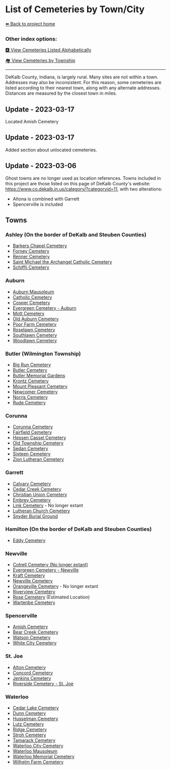 # List of Cemeteries by Town/City


[:arrow_left: Back to project home](https://github.com/FyoAtEPL/DeKalbCemeteries "Back to project home")

### Other index options:
[:a: View Cemeteries Listed Alphabetically](https://github.com/FyoAtEPL/DeKalbCemeteries/blob/main/cemeteriesAlphabetical.md "View Cemeteries Listed Alphabetcially")

[:houses: View Cemeteries by Township](https://github.com/FyoAtEPL/DeKalbCemeteries/blob/main/cemeteriesTownship.md "View Cemeteries by Township")

---

DeKalb County, Indiana, is largely rural. Many sites are not within a town. Addresses may also be inconsistent. For this reason, some cemeteries are listed according to their nearest town, along with any alternate addresses. Distances are measured by the closest town in miles. 
## Update - 2023-03-17
Located Amish Cemetery

## Update - 2023-03-17
Added section about unlocated cemeteries.

## Update - 2023-03-06
Ghost towns are no longer used as location references. Towns included in this project are those listed on this page of DeKalb County's website: https://www.co.dekalb.in.us/category/?categoryid=11, with two alterations:
  - Altona is combined with Garrett
  - Spencerville is included

## Towns

### Ashley (On the border of DeKalb and Steuben Counties)
- [Barkers Chapel Cemetery](https://github.com/FyoAtEPL/DeKalbCemeteries/blob/main/cemeteryFiles/BarkersChapel.md "Barkers Chapel Cemetery")
- [Forney Cemetery](https://github.com/FyoAtEPL/DeKalbCemeteries/blob/main/cemeteryFiles/Forney.md "Forney Cemetery")
- [Renner Cemetery](https://github.com/FyoAtEPL/DeKalbCemeteries/blob/main/cemeteryFiles/Renner.md "Renner Cemetery")
- [Saint Michael the Archangel Catholic Cemetery](https://github.com/FyoAtEPL/DeKalbCemeteries/blob/main/cemeteryFiles/SaintMichael.md "Saint Michael the Archangel Catholic Cemetery")
- [Schiffli Cemetery](https://github.com/FyoAtEPL/DeKalbCemeteries/blob/main/cemeteryFiles/Schiffli.md "Schiffli Cemetery")

### Auburn
- [Auburn Mausoleum](https://github.com/FyoAtEPL/DeKalbCemeteries/blob/main/cemeteryFiles/AuburnMausoleum.md "Auburn Mausoleum")
- [Catholic Cemetery](https://github.com/FyoAtEPL/DeKalbCemeteries/blob/main/cemeteryFiles/CatholicCemetery.md "Catholic Cemetery")
- [Cosper Cemetery](https://github.com/FyoAtEPL/DeKalbCemeteries/blob/main/cemeteryFiles/CosperCemetery.md "Cosper Cemetery")
- [Evergreen Cemetery - Auburn](https://github.com/FyoAtEPL/DeKalbCemeteries/blob/main/cemeteryFiles/EvergreenAuburn.md "Evergreen Cemetery - Auburn")
- [Mott Cemetery](https://github.com/FyoAtEPL/DeKalbCemeteries/blob/main/cemeteryFiles/Mott.md "Mott Cemetery")
- [Old Auburn Cemetery](https://github.com/FyoAtEPL/DeKalbCemeteries/blob/main/cemeteryFiles/OldAuburn.md "Old Auburn Cemetery")
- [Poor Farm Cemetery](https://github.com/FyoAtEPL/DeKalbCemeteries/blob/main/cemeteryFiles/PoorFarmCemetery.md "Poor Farm Cemetery")
- [Roselawn Cemetery](https://github.com/FyoAtEPL/DeKalbCemeteries/blob/main/cemeteryFiles/Roselawn.md "Roselawn Cemetery")
- [Southlawn Cemetery](https://github.com/FyoAtEPL/DeKalbCemeteries/blob/main/cemeteryFiles/Southlawn.md "Southlawn Cemetery")
- [Woodlawn Cemetery](https://github.com/FyoAtEPL/DeKalbCemeteries/blob/main/cemeteryFiles/Woodlawn.md "Woodlawn Cemetery")

### Butler (Wilmington Township)
- [Big Run Cemetery](https://github.com/FyoAtEPL/DeKalbCemeteries/blob/main/cemeteryFiles/BigRun.md "Big Run Cemetery")
- [Butler Cemetery](https://github.com/FyoAtEPL/DeKalbCemeteries/blob/main/cemeteryFiles/Butler.md "Butler Cemetery")
- [Butler Memorial Gardens](https://github.com/FyoAtEPL/DeKalbCemeteries/blob/main/cemeteryFiles/ButlerMemorialGardens.md "Butler Memorial Gardens")
- [Krontz Cemetery](https://github.com/FyoAtEPL/DeKalbCemeteries/blob/main/cemeteryFiles/Krontz.md "Krontz Cemetery")
- [Mount Pleasant Cemetery](https://github.com/FyoAtEPL/DeKalbCemeteries/blob/main/cemeteryFiles/MountPleasant.md "Mount Pleasant Cemetery")
- [Newcomer Cemetery](https://github.com/FyoAtEPL/DeKalbCemeteries/blob/main/cemeteryFiles/Newcomer.md "Newcomer Cemetery")
- [Norris Cemetery](https://github.com/FyoAtEPL/DeKalbCemeteries/blob/main/cemeteryFiles/Norris.md "Norris Cemetery")
- [Rude Cemetery](https://github.com/FyoAtEPL/DeKalbCemeteries/blob/main/cemeteryFiles/Rude.md "Rude Cemetery")

### Corunna
- [Corunna Cemetery](https://github.com/FyoAtEPL/DeKalbCemeteries/blob/main/cemeteryFiles/CorunnaCemetery.md "Corunna Cemetery")
- [Fairfield Cemetery](https://github.com/FyoAtEPL/DeKalbCemeteries/blob/main/cemeteryFiles/Fairfield.md "Fairfield Cemetery")
- [Hessen Cassel Cemetery](https://github.com/FyoAtEPL/DeKalbCemeteries/blob/main/cemeteryFiles/HessenCassel.md "Hessen Cassel Cemetery")
- [Old Township Cemetery](https://github.com/FyoAtEPL/DeKalbCemeteries/blob/main/cemeteryFiles/OldTownship.md "Old Township Cemetery")
- [Sedan Cemetery](https://github.com/FyoAtEPL/DeKalbCemeteries/blob/main/cemeteryFiles/Sedan.md "Sedan Cemetery")
- [Sixteen Cemetery](https://github.com/FyoAtEPL/DeKalbCemeteries/blob/main/cemeteryFiles/Sixteen.md "Sixteen Cemetery")
- [Zion Lutheran Cemetery](https://github.com/FyoAtEPL/DeKalbCemeteries/blob/main/cemeteryFiles/ZionLutheran.md "Zion Lutheran Cemetery")

### Garrett
- [Calvary Cemetery](https://github.com/FyoAtEPL/DeKalbCemeteries/blob/main/cemeteryFiles/CalvaryCemetery.md "Calvary Cemetery")
- [Cedar Creek Cemetery](https://github.com/FyoAtEPL/DeKalbCemeteries/blob/main/cemeteryFiles/CedarCreekCemetery.md "Cedar Creek Cemetery")
- [Christian Union Cemetery](https://github.com/FyoAtEPL/DeKalbCemeteries/blob/main/cemeteryFiles/ChristianUnionCemetery.md "Christian Union Cemetery")
- [Embrey Cemetery](https://github.com/FyoAtEPL/DeKalbCemeteries/blob/main/cemeteryFiles/EmbreyCemetery.md "Embrey Cemetery")
- [Link Cemetery](https://github.com/FyoAtEPL/DeKalbCemeteries/blob/main/cemeteryFiles/Link.md "Link Cemetery") - No longer extant
- [Lutheran Church Cemetery](https://github.com/FyoAtEPL/DeKalbCemeteries/blob/main/cemeteryFiles/LutheranChurchCemetery.md "Lutheran Church Cemetery")
- [Snyder Burial Ground](https://github.com/FyoAtEPL/DeKalbCemeteries/blob/main/cemeteryFiles/Snyder.md "Snyder Burial Ground")

### Hamilton (On the border of DeKalb and Steuben Counties)
- [Eddy Cemetery](https://github.com/FyoAtEPL/DeKalbCemeteries/blob/main/cemeteryFiles/EddyCemetery.md "Eddy Cemetery")

### Newville
- [Cotrell Cemetery (No longer extant)](https://github.com/FyoAtEPL/DeKalbCemeteries/blob/main/cemeteryFiles/CotrellCemetery.md "Cotrell Cemetery")
- [Evergreen Cemetery - Newville](https://github.com/FyoAtEPL/DeKalbCemeteries/blob/main/cemeteryFiles/EvergreenNewville.md "Evergreen Cemetery - Newville")
- [Kraft Cemetery](https://github.com/FyoAtEPL/DeKalbCemeteries/blob/main/cemeteryFiles/Kraft.md "Kraft Cemetery")
- [Newville Cemetery](https://github.com/FyoAtEPL/DeKalbCemeteries/blob/main/cemeteryFiles/NewvilleBuryingGrounds.md "Newville Cemetery")
- [Orangeville Cemetery](https://github.com/FyoAtEPL/DeKalbCemeteries/blob/main/cemeteryFiles/Orangeville.md "Orangeville Cemetery") - No longer extant
- [Riverview Cemetery](https://github.com/FyoAtEPL/DeKalbCemeteries/blob/main/cemeteryFiles/Riverview.md "Riverview Cemetery")
- [Rose Cemetery](https://github.com/FyoAtEPL/DeKalbCemeteries/blob/main/cemeteryFiles/Rose.md "Rose Cemetery") (Estimated Location)
- [Wartenbe Cemetery](https://github.com/FyoAtEPL/DeKalbCemeteries/blob/main/cemeteryFiles/Wartenbe.md "Wartenbe Cemetery")

### Spencerville
- [Amish Cemetery](https://github.com/FyoAtEPL/DeKalbCemeteries/blob/main/cemeteryFiles/AmishCemetery.md "Amish Cemetery")
- [Bear Creek Cemetery](https://github.com/FyoAtEPL/DeKalbCemeteries/blob/main/cemeteryFiles/BearCreek.md "Bear Creek Cemetery")
- [Watson Cemetery](https://github.com/FyoAtEPL/DeKalbCemeteries/blob/main/cemeteryFiles/Watson.md "Watson Cemetery")
- [White City Cemetery](https://github.com/FyoAtEPL/DeKalbCemeteries/blob/main/cemeteryFiles/WhiteCity.md "White City Cemetery")

### St. Joe
- [Alton Cemetery](https://github.com/FyoAtEPL/DeKalbCemeteries/blob/main/cemeteryFiles/Alton.md "Alton Cemetery")
- [Concord Cemetery](https://github.com/FyoAtEPL/DeKalbCemeteries/blob/main/cemeteryFiles/ConcordCemetery.md "Concord Cemetery")
- [Jenkins Cemetery](https://github.com/FyoAtEPL/DeKalbCemeteries/blob/main/cemeteryFiles/Jenkins.md "Jenkins Cemetery")
- [Riverside Cemetery - St. Joe](https://github.com/FyoAtEPL/DeKalbCemeteries/blob/main/cemeteryFiles/RiversideStJoe.md "Riverside Cemetery - St. Joe")


### Waterloo
- [Cedar Lake Cemetery](https://github.com/FyoAtEPL/DeKalbCemeteries/blob/main/cemeteryFiles/CedarLakeCemetery.md "Cedar Lake Cemetery")
- [Dunn Cemetery](https://github.com/FyoAtEPL/DeKalbCemeteries/blob/main/cemeteryFiles/DunnCemetery.md "Dunn Cemetery")
- [Husselman Cemetery](https://github.com/FyoAtEPL/DeKalbCemeteries/blob/main/cemeteryFiles/Husselman.md "Husselman Cemetery")
- [Lutz Cemetery](https://github.com/FyoAtEPL/DeKalbCemeteries/blob/main/cemeteryFiles/Lutz.md "Lutz Cemetery")
- [Ridge Cemetery](https://github.com/FyoAtEPL/DeKalbCemeteries/blob/main/cemeteryFiles/Ridge.md "Ridge Cemetery")
- [Stroh Cemetery](https://github.com/FyoAtEPL/DeKalbCemeteries/blob/main/cemeteryFiles/Stroh.md "Stroh Cemetery")
- [Tamarack Cemetery](https://github.com/FyoAtEPL/DeKalbCemeteries/blob/main/cemeteryFiles/Tamarack.md "Tamarack Cemetery")
- [Waterloo City Cemetery](https://github.com/FyoAtEPL/DeKalbCemeteries/blob/main/cemeteryFiles/WaterlooCity.md "Waterloo City Cemetery")
- [Waterloo Mausoleum](https://github.com/FyoAtEPL/DeKalbCemeteries/blob/main/cemeteryFiles/WaterlooMausoleum.md "Waterloo Mausoleum")
- [Waterloo Memorial Cemetery](https://github.com/FyoAtEPL/DeKalbCemeteries/blob/main/cemeteryFiles/WaterlooMemorial.md "Waterloo Memorial Cemetery")
- [Wilhelm Farm Cemetery](https://github.com/FyoAtEPL/DeKalbCemeteries/blob/main/cemeteryFiles/WilhelmFarm.md "Wilhelm Farm Cemetery")


